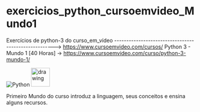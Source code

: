 # exercicios_python_cursoemvideo_Mundo1
Exercícios de python-3 do curso_em_vídeo ----------------------------------------------------->  https://www.cursoemvideo.com/cursos/ 
Python 3 - Mundo 1 [40 Horas] ->  https://www.cursoemvideo.com/curso/python-3-mundo-1/

![Python](https://img.shields.io/badge/Python-3776AB?style=flat-square&logo=Python&logoColor=white)
<img src="https://github.com/amandewatnitrr/amandewatnitrr/blob/main/imgs/python-5.svg" alt="drawing" width="50"/>

Primeiro Mundo do curso introduz a linguagem, seus conceitos e ensina alguns recursos.
